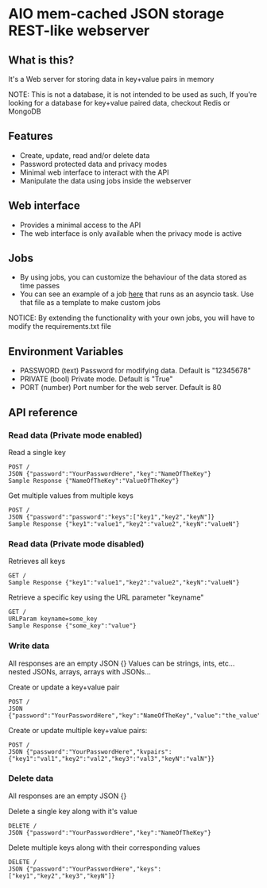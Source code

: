 # AIO mem-cached JSON storage REST-like webserver

## What is this?
It's a Web server for storing data in key+value pairs in memory

NOTE: This is not a database, it is not intended to be used as such, If you're looking for a database for key+value paired data, checkout Redis or MongoDB

## Features
- Create, update, read and/or delete data
- Password protected data and privacy modes
- Minimal web interface to interact with the API
- Manipulate the data using jobs inside the webserver

## Web interface

- Provides a minimal access to the API
- The web interface is only available when the privacy mode is active

## Jobs

- By using jobs, you can customize the behaviour of the data stored as time passes
- You can see an example of a job [here](myjobs.py) that runs as an asyncio task. Use that file as a template to make custom jobs

NOTICE: By extending the functionality with your own jobs, you will have to modify the requirements.txt file

## Environment Variables

- PASSWORD (text) Password for modifying data. Default is "12345678"
- PRIVATE (bool) Private mode. Default is "True"
- PORT (number) Port number for the web server. Default is 80

## API reference

### Read data (Private mode enabled)
Read a single key
```
POST /
JSON {"password":"YourPasswordHere","key":"NameOfTheKey"}
Sample Response {"NameOfTheKey":"ValueOfTheKey"}
```

Get multiple values from multiple keys

```
POST /
JSON {"password":"password":"keys":["key1","key2","keyN"]}
Sample Response {"key1":"value1","key2":"value2","keyN":"valueN"}
```

### Read data (Private mode disabled)
Retrieves all keys
```
GET /
Sample Response {"key1":"value1","key2":"value2","keyN":"valueN"}
```
Retrieve a specific key using the URL parameter "keyname"
```
GET /
URLParam keyname=some_key
Sample Response {"some_key":"value"}
```

### Write data
All responses are an empty JSON {}
Values can be strings, ints, etc... nested JSONs, arrays, arrays with JSONs...

Create or update a key+value pair
```
POST /
JSON {"password":"YourPasswordHere","key":"NameOfTheKey","value":"the_value"}
```

Create or update multiple key+value pairs:
```
POST /
JSON {"password":"YourPasswordHere","kvpairs":{"key1":"val1","key2":"val2","key3":"val3","keyN":"valN"}}
```

### Delete data
All responses are an empty JSON {}

Delete a single key along with it's value
```
DELETE /
JSON {"password":"YourPasswordHere","key":"NameOfTheKey"}
```

Delete multiple keys along with their corresponding values
```
DELETE /
JSON {"password":"YourPasswordHere","keys":["key1","key2","key3","keyN"]}
```
